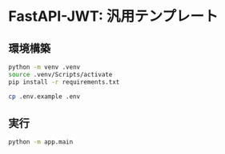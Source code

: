 # FastAPI-JWT: 汎用テンプレート

## 環境構築

```bash
python -m venv .venv
source .venv/Scripts/activate
pip install -r requirements.txt
```

```bash
cp .env.example .env
```

## 実行

```bash
python -m app.main
```
